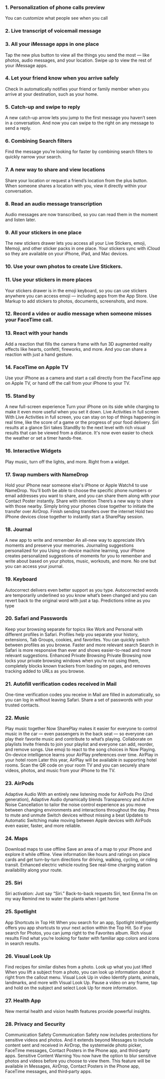 ### 1. Personalization of phone calls preview

You can customize what people see when you call

### 2. Live transcript of voicemail message

### 3. All your iMessage apps in one place

Tap the new plus button to view all the things you send the most — like photos, audio messages, and your location. Swipe up to view the rest of your iMessage apps.

### 4. Let your friend know when you arrive safely

Check In automatically notifies your friend or family member when you arrive at your destination, such as your home.

### 5. Catch-up and swipe to reply

A new catch-up arrow lets you jump to the first message you haven’t seen in a conversation. And now you can swipe to the right on any message to send a reply.

### 6. Combining Search filters

Find the message you’re looking for faster by combining search filters to quickly narrow your search.

### 7. A new way to share and view locations

Share your location or request a friend’s location from the plus button. When someone shares a location with you, view it directly within your conversation.

### 8. Read an audio message transcription

Audio messages are now transcribed, so you can read them in the moment and listen later.

### 9. All your stickers in one place

The new stickers drawer lets you access all your Live Stickers, emoji, Memoji, and other sticker packs in one place. Your stickers sync with iCloud so they are available on your iPhone, iPad, and Mac devices.

### 10. Use your own photos to create Live Stickers.

### 11. Use your stickers in more places

Your stickers drawer is in the emoji keyboard, so you can use stickers anywhere you can access emoji — including apps from the App Store. Use Markup to add stickers to photos, documents, screenshots, and more.

### 12. Record a video or audio message when someone misses your FaceTime call.

### 13. React with your hands

Add a reaction that fills the camera frame with fun 3D augmented reality effects like hearts, confetti, fireworks, and more. And you can share a reaction with just a hand gesture.

### 14. FaceTime on Apple TV

Use your iPhone as a camera and start a call directly from the FaceTime app on Apple TV, or hand off the call from your iPhone to your TV.

### 15. Stand by

A new full-screen experience Turn your iPhone on its side while charging to make it even more useful when you set it down.
Live Activities in full screen With Live Activities in full screen, you can stay on top of things happening in real time, like the score of a game or the progress of your food delivery.
Siri results at a glance Siri takes StandBy to the next level with rich visual results that can be viewed from a distance. It's now even easier to check the weather or set a timer hands-free.

### 16. Interactive Widgets

Play music, turn off the lights, and more. Right from a widget.

### 17. Swap numbers with NameDrop

Hold your iPhone near someone else's iPhone or Apple Watch4 to use NameDrop. You'll both be able to choose the specific phone numbers or email addresses you want to share, and you can share them along with your Contact Poster instantly.
Share with intention There’s a new way to share with those nearby. Simply bring your phones close together to initiate the transfer over AirDrop.
Finish sending transfers over the internet
Hold two iPhone devices close together to instantly start a SharePlay session.

### 18. Journal

A new app to write and remember An all-new way to appreciate life’s moments and preserve your memories.
Journaling suggestions personalized for you Using on-device machine learning, your iPhone creates personalized suggestions of moments for you to remember and write about based on your photos, music, workouts, and more. No one but you can access your journal.

### 19. Keyboard

Autocorrect delivers even better support as you type. Autocorrected words are temporarily underlined so you know what’s been changed and you can revert back to the original word with just a tap.
Predictions inline as you type

### 20. Safari and Passwords

Keep your browsing separate for topics like Work and Personal with different profiles in Safari. Profiles help you separate your history, extensions, Tab Groups, cookies, and favorites. You can quickly switch between profiles as you browse.
Faster and more relevant search
Search in Safari is more responsive than ever and shows easier-to-read and more relevant suggestions.
Enhanced Private Browsing Private Browsing now locks your private browsing windows when you’re not using them, completely blocks known trackers from loading on pages, and removes tracking added to URLs as you browse.

### 21. Autofill verification codes received in Mail

One-time verification codes you receive in Mail are filled in automatically, so you can log in without leaving Safari.
Share a set of passwords with your trusted contacts.

### 22. Music

Play music together Now SharePlay makes it easier for everyone to control music in the car — even passengers in the back seat — so everyone can play their favorite music and contribute to what’s playing.
Collaborate on playlists Invite friends to join your playlist and everyone can add, reorder, and remove songs. Use emoji to react to the song choices in Now Playing.
On-device intelligence learns your AirPlay preferences over time.
AirPlay in your hotel room Later this year, AirPlay will be available in supporting hotel rooms. Scan the QR code on your room TV and you can securely share videos, photos, and music from your iPhone to the TV.

### 23. AirPods

Adaptive Audio With an entirely new listening mode for AirPods Pro (2nd generation), Adaptive Audio dynamically blends Transparency and Active Noise Cancellation to tailor the noise control experience as you move between changing environments and interactions throughout the day.
Press to mute and unmute
Switch devices without missing a beat Updates to Automatic Switching make moving between Apple devices with AirPods even easier, faster, and more reliable.

### 24. Maps

Download maps to use offline Save an area of a map to your iPhone and explore it while offline. View information like hours and ratings on place cards and get turn-by-turn directions for driving, walking, cycling, or riding transit.
Enhanced electric vehicle routing See real-time charging station availability along your route.

### 25. Siri

Siri activation: Just say “Siri.”
Back-to-back requests Siri, text Emma I’m on my way Remind me to water the plants when I get home

### 25. Spotlight

App Shortcuts in Top Hit When you search for an app, Spotlight intelligently offers you app shortcuts to your next action within the Top Hit. So if you search for Photos, you can jump right to the Favorites album.
Rich visual results Find what you’re looking for faster with familiar app colors and icons in search results.

### 26. Visual Look Up

Find recipes for similar dishes from a photo.
Look up what you just lifted When you lift a subject from a photo, you can look up information about it right from the callout menu.
Visual Look Up in video Identify plants, animals, landmarks, and more with Visual Look Up. Pause a video on any frame, tap and hold on the subject and select Look Up for more information.

### 27. Health App

New mental health and vision health features provide powerful insights.

### 28. Privacy and Security

Communication Safety Communication Safety now includes protections for sensitive videos and photos. And it extends beyond Messages to include content sent and received in AirDrop, the systemwide photo picker, FaceTime messages, Contact Posters in the Phone app, and third‑party apps.
Sensitive Content Warning You now have the option to blur sensitive photos and videos before you choose to view them. This feature will be available in Messages, AirDrop, Contact Posters in the Phone app, FaceTime messages, and third‑party apps.
